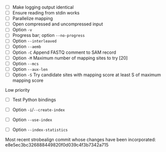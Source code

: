 - [ ] Make logging output identical
- [ ] Ensure reading from stdin works
- [ ] Parallelize mapping
- [ ] Open compressed and uncompressed input
- [ ] Option `-v`
- [ ] Progress bar; option `--no-progress`
- [ ] Option `--interleaved`
- [ ] Option `--aemb`
- [ ] Option `-C` Append FASTQ comment to SAM record
- [ ] Option `-M`  Maximum number of mapping sites to try [20]
- [ ] Option `--mcs`
- [ ] Option `--aux-len`
- [ ] Option `-S` Try candidate sites with mapping score at least S of maximum mapping score

Low priority

- [ ] Test Python bindings
- [ ] Option `-i`/`--create-index`
- [ ] Option `--use-index`
- [ ] Option `--index-statistics`


Most recent strobealign commit whose changes have been incorporated:
e8e5ec3bc326888449820f0d039c4f3b7342a715
